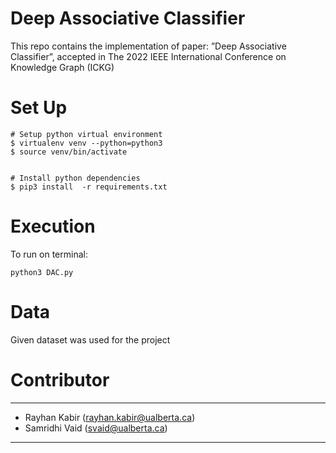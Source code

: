 # Deep Associative Classifier

This repo contains the implementation of paper: ”Deep Associative Classifier”, accepted in The 2022 IEEE International Conference on Knowledge Graph (ICKG)

# Set Up
```
# Setup python virtual environment
$ virtualenv venv --python=python3
$ source venv/bin/activate


# Install python dependencies
$ pip3 install  -r requirements.txt 

```
# Execution
To run on terminal: 
```
python3 DAC.py
```

# Data
Given dataset was used for the project

# Contributor
---
- Rayhan Kabir (rayhan.kabir@ualberta.ca)
- Samridhi Vaid (svaid@ualberta.ca)
---

